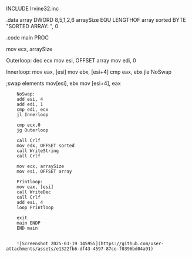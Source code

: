 INCLUDE Irvine32.inc

.data
array DWORD 8,5,1,2,6
arraySize EQU LENGTHOF array
sorted BYTE "SORTED ARRAY: ", 0


.code
main PROC

mov ecx, arraySize

Outerloop:
dec ecx
mov esi, OFFSET array
mov edi, 0

Innerloop: 
mov eax, [esi]
mov ebx, [esi+4]
cmp eax, ebx
jle NoSwap

;swap elements
mov[esi], ebx
mov [esi+4], eax

        NoSwap:
        add esi, 4
        add edi, 1
        cmp edi, ecx
        jl Innerloop
        
        cmp ecx,0
        jg Outerloop
        
        call Crlf
        mov edx, OFFSET sorted
        call WriteString
        call Crlf
        
        mov ecx, arraySize
        mov esi, OFFSET array
        
        Printloop:
        mov eax, [esi]
        call WriteDec
        call Crlf
        add esi, 4
        loop Printloop
        
        exit
        main ENDP
        END main
        
        
        ![Screenshot 2025-03-19 145955](https://github.com/user-attachments/assets/e1322fb6-df43-4597-87ce-f0396bd04a91)



        
